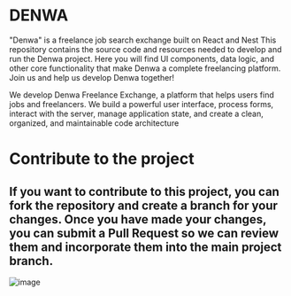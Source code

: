 # DENWA
"Denwa" is a freelance job search exchange built on React and Nest
This repository contains the source code and resources needed to develop and run the Denwa project. Here you will find UI components, data logic, and other core functionality that make Denwa a complete freelancing platform. Join us and help us develop Denwa together!

We develop Denwa Freelance Exchange, a platform that helps users find jobs and freelancers. We build a powerful user interface, process forms, interact with the server, manage application state, and create a clean, organized, and maintainable code architecture

# Contribute to the project
## If you want to contribute to this project, you can fork the repository and create a branch for your changes. Once you have made your changes, you can submit a Pull Request so we can review them and incorporate them into the main project branch.
![image](https://github.com/Project-DENWA/.README/assets/106549605/0c1e40f2-bd85-4bbf-8b3d-5929afde329f)
